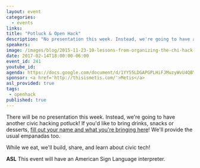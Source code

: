 ```yaml
---
layout: event
categories: 
  - events
links:
title: "Potluck & Open Hack"
description: "No presentation this week. Instead, we're going to have another civic hacking potluck! If you'd like, please bring drinks, snacks or desserts! We'll provide the usual empanadas too. While we eat, we'll build, share, and learn about civic tech!"
speakers:
image: /images/blog/2015-11-23-10-lessons-from-organizing-the-chi-hack-night/img10.jpg
date: 2017-02-14T18:00:00-06:00
event_id: 241
youtube_id: 
agenda: https://docs.google.com/document/d/1YY55LDGAPGPLHiFJMuzyWvU4QBYRAeQST46K2nGpbfw/edit#
sponsor: <a href='http://thisismetis.com/'>Metis</a>
asl_provided: true
tags: 
 - openhack
published: true
---
```


There will be no presentation this week. Instead, we're going to have another civic hacking potluck! If you'd like to bring drinks, snacks or desserts, [fill out your name and what you're bringing here](https://docs.google.com/spreadsheets/d/1tZOLTZDar7wKlkUrvNF9-_EDT65G2ezaCaTjbX-aWSU/edit#gid=0)! We'll provide the usual empanadas too.

While we eat, we'll build, share, and learn about civic tech!

**ASL** This event will have an American Sign Language interpreter.